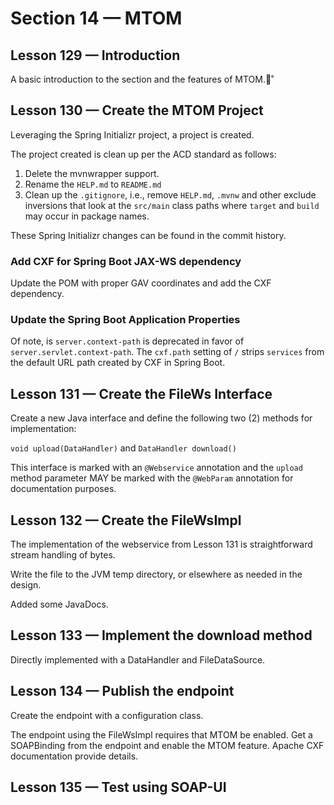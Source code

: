 # Section 14 — MTOM

## Lesson 129 — Introduction

A basic introduction to the section and the features of MTOM.˚

## Lesson 130 — Create the MTOM Project

Leveraging the Spring Initializr project, a project is created.

The project created is clean up per the ACD standard as follows:

1. Delete the mvnwrapper support.
2. Rename the `HELP.md` to `README.md`
3. Clean up the `.gitignore`, i.e., remove `HELP.md`, `.mvnw`  and other exclude inversions
   that look at the `src/main` class paths where `target` and `build` may occur in package names.

These Spring Initializr changes can be found in the commit history.

### Add CXF for Spring Boot JAX-WS dependency

Update the POM with proper GAV coordinates and add the CXF dependency.

### Update the Spring Boot Application Properties

Of note, is `server.context-path` is deprecated in favor of `server.servlet.context-path`. The `cxf.path` setting of `/`
strips `services` from the default URL path created by CXF in Spring Boot.

## Lesson 131 — Create the FileWs Interface

Create a new Java interface and define the following two (2) methods for implementation:

`void upload(DataHandler)` and `DataHandler download()`

This interface is marked with an `@Webservice` annotation and the `upload` method parameter MAY be marked with the 
`@WebParam` annotation for documentation purposes.

## Lesson 132 — Create the FileWsImpl

The implementation of the webservice from Lesson 131 is straightforward stream handling of bytes.

Write the file to the JVM temp directory, or elsewhere as needed in the design.

Added some JavaDocs.

## Lesson 133 — Implement the download method

Directly implemented with a DataHandler and FileDataSource.

## Lesson 134 — Publish the endpoint

Create the endpoint with a configuration class.

The endpoint using the FileWsImpl requires that MTOM be enabled. Get a SOAPBinding from the endpoint and enable the MTOM
feature. Apache CXF documentation provide details.

## Lesson 135 — Test using SOAP-UI